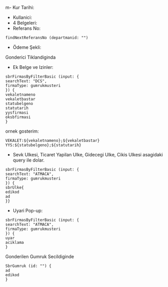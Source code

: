 m- Kur Tarihi: 
- Kullanici: 
- 4 Belgeleri: 
- Referans No: 
```
findNextReferansNo (departmanid: "")
```
- Ödeme Şekli:

Gonderici Tiklandiginda
- Ek Belge ve Izinler: 
```
sbrFirmasByFilterBasic (input: {
searchText: "DCS",
firmaType: gumrukmusteri
}) {
vekaletnameno
vekaletbastar
statubelgeno
statutarih
yysfirmasi
oksbfirmasi
}
```

ornek gosterim: 
```
VEKALET:${vekaletnameno};${vekaletbastar} YYS:${statubelgeno};${statutarih}
```

- Sevk Ulkesi, Ticaret Yapilan Ulke, Gidecegi Ulke, Cikis Ulkesi asagidaki query ile dolar.
```
sbrFirmasByFilterBasic (input: {
searchText: "ATMACA",
firmaType: gumrukmusteri
}) {
sbrUlke{
edikod
ad
}}
```
- Uyari Pop-up:
```
sbrFirmasByFilterBasic (input: {
searchText: "ATMACA",
firmaType: gumrukmusteri
}) {
uyar
aciklama
}
```

Gonderilen Gumruk Secildiginde

```
SbrGumruk (id: "") {
ad
edikod
}
```
